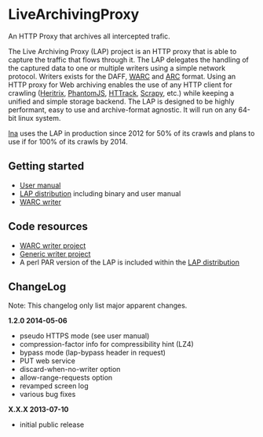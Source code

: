 LiveArchivingProxy
==================

An HTTP Proxy that archives all intercepted trafic.

The Live Archiving Proxy (LAP) project is an HTTP proxy that is able to capture the traffic that flows through it. 
The LAP delegates the handling of the captured data to one or multiple writers using a simple network protocol. 
Writers exists for the DAFF, [WARC](http://www.digitalpreservation.gov/formats/fdd/fdd000236.shtml) and [ARC](http://www.digitalpreservation.gov/formats/fdd/fdd000235.shtml) format.
Using an HTTP proxy for Web archiving enables the use of any HTTP client for crawling ([Heritrix](http://github.com/internetarchive/heritrix3),
[PhantomJS](http://phantomjs.org/), [HTTrack](http://www.httrack.com/), [Scrapy](http://scrapy.org/), etc.) while keeping a unified and simple storage backend. 
The LAP is designed to be highly performant, easy to use and archive-format agnostic. It will run on any 64-bit linux system.

[Ina](http://www.ina.fr) uses the LAP in production since 2012 for 50% of its crawls and plans to use if for 100% of its crawls by 2014.


Getting started
---------------

 * [User manual](https://github.com/INA-DLWeb/LiveArchivingProxy/raw/master/LAP-UserGuide.pdf)
 * [LAP distribution](https://github.com/INA-DLWeb/LiveArchivingProxy/releases/download/v1.2.0/lap-1.2.0.tar.gz) including binary and user manual
 * [WARC writer](https://oss.sonatype.org/content/repositories/snapshots/fr/ina/dlweb/lap-writer-warc/1.0-SNAPSHOT/lap-writer-warc-1.0-SNAPSHOT-jar-with-dependencies.jar)

Code resources
--------------
 * [WARC writer project](https://bitbucket.org/nclarkekb/lap-writer-warc/)
 * [Generic writer project](https://oss.sonatype.org/content/repositories/snapshots/fr/ina/dlweb/lap-writer-generic/)
 * A perl PAR version of the LAP is included within the [LAP distribution](https://github.com/INA-DLWeb/LiveArchivingProxy/releases/download/v1.2.0/lap-1.2.0.tar.gz)


ChangeLog
---------
Note: This changelog only list major apparent changes.

**1.2.0  2014-05-06**
* pseudo HTTPS mode (see user manual)
* compression-factor info for compressibility hint (LZ4)
* bypass mode (lap-bypass header in request)
* PUT web service
* discard-when-no-writer option
* allow-range-requests option
* revamped screen log
* various bug fixes

**X.X.X  2013-07-10**
* initial public release
